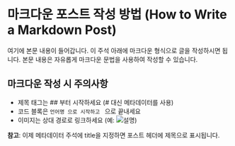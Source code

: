 <!-- category: 튜토리얼 -->
<!-- date: 2025-07-15 -->
<!-- featured: true -->
<!-- keywords: 마크다운, 블로그, 튜토리얼, 샘플, 작성법, markdown, blog, tutorial, sample -->
<!-- title: 마크다운 포스트 작성 방법 (How to Write a Markdown Post) -->

# 마크다운 포스트 작성 방법 (How to Write a Markdown Post)

여기에 본문 내용이 들어갑니다. 이 주석 아래에 마크다운 형식으로 글을 작성하시면 됩니다.
본문 내용은 자유롭게 마크다운 문법을 사용하여 작성할 수 있습니다.

## 마크다운 작성 시 주의사항

- 제목 태그는 ## 부터 시작하세요 (# 대신 <!-- title: --> 메타데이터를 사용)
- 코드 블록은 ```언어명 으로 시작하고 ``` 으로 끝내세요
- 이미지는 상대 경로로 링크하세요 (예: ![설명](/images/sample.jpg))

**참고**: 이제 메타데이터 주석에 title을 지정하면 포스트 헤더에 제목으로 표시됩니다. 